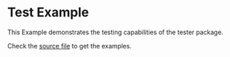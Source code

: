# Test Example

This Example demonstrates the testing capabilities of the tester package.

Check the [source file](https://github.com/epoocoic/goka/blob/master/examples/4-tests/example_test.go) to get the examples.
